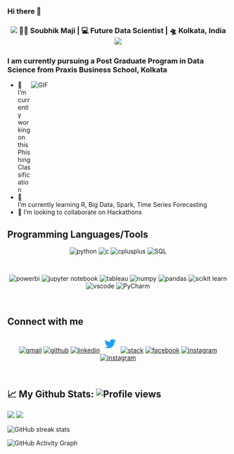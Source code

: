 ### Hi there 👋
<div align="center">
<h3><img src="https://media.giphy.com/media/WUlplcMpOCEmTGBtBW/giphy.gif" width="30"> 🙎‍♂️ Soubhik Maji | 💻 Future Data Scientist | 🛸 Kolkata, India <img src="https://media.giphy.com/media/WUlplcMpOCEmTGBtBW/giphy.gif" width="30"></h3>
</div>

### I am currently pursuing a Post Graduate Program in Data Science from Praxis Business School, Kolkata
<img align="right" height="270px" width="450px" alt="GIF" src="https://github.com/majisoubhik01/majisoubhik01/blob/main/gif/Black%20Hole%20Entry.gif" />

- 🔭 I’m currently working on this Phishing Classification 
- 🌱 I’m currently learning R, Big Data, Spark, Time Series Forecasting  
- 👯 I’m looking to collaborate on Hackathons

## Programming Languages/Tools
<div>
<p align="center">
<img src="https://github.com/SABERGLOW/SABERGLOW/blob/master/Misc/image%20backups/homeycombs/Python.png" alt="python" width="57" height="55"/> 
<img src="https://github.com/SABERGLOW/SABERGLOW/blob/master/Misc/image%20backups/homeycombs/C.svg" alt="c" width="50" height="50"/> 
<img src="https://github.com/SABERGLOW/SABERGLOW/blob/master/Misc/image%20backups/homeycombs/C%2B%2B.svg" alt="cplusplus" width="50" height="50"/> 
<img src="https://github.com/SABERGLOW/SABERGLOW/blob/master/Misc/image%20backups/homeycombs/SQL.png" alt="SQL" width="57" height="55"/> 
<p>&nbsp;</p>
<p align="center">
<img src="https://logos-world.net/wp-content/uploads/2022/02/Microsoft-Power-BI-Logo-2016.png" alt="powerbi" width="67" height="48"/> 
<img src="https://upload.wikimedia.org/wikipedia/commons/thumb/3/38/Jupyter_logo.svg/1200px-Jupyter_logo.svg.png" alt="jupyter notebook" width="47" height="50"/>
<img src="https://logos-world.net/wp-content/uploads/2021/10/Tableau-Logo.png" alt="tableau" width="65" height="48"/>
  <img src="https://upload.wikimedia.org/wikipedia/commons/thumb/3/31/NumPy_logo_2020.svg/1280px-NumPy_logo_2020.svg.png" alt="numpy" width="70" height="48"/>
  <img src="https://www.kindpng.com/picc/m/574-5747046_python-pandas-logo-transparent-hd-png-download.png" alt="pandas" width="75" height="48"/>
  <img src="https://upload.wikimedia.org/wikipedia/commons/thumb/0/05/Scikit_learn_logo_small.svg/2560px-Scikit_learn_logo_small.svg.png" alt="scikit learn" width="65" height="48"/>
<img src="https://images-wixmp-ed30a86b8c4ca887773594c2.wixmp.com/f/217d5ea0-623d-40b1-9b31-027b904a5f15/ddjrgww-846ce429-3b0d-4ad8-bf6d-ac52dfe48201.png?token=eyJ0eXAiOiJKV1QiLCJhbGciOiJIUzI1NiJ9.eyJzdWIiOiJ1cm46YXBwOiIsImlzcyI6InVybjphcHA6Iiwib2JqIjpbW3sicGF0aCI6IlwvZlwvMjE3ZDVlYTAtNjIzZC00MGIxLTliMzEtMDI3YjkwNGE1ZjE1XC9kZGpyZ3d3LTg0NmNlNDI5LTNiMGQtNGFkOC1iZjZkLWFjNTJkZmU0ODIwMS5wbmcifV1dLCJhdWQiOlsidXJuOnNlcnZpY2U6ZmlsZS5kb3dubG9hZCJdfQ.ZkEnCXJtjhT0v0UEQF7_k0VfiSaIoZa-YlerQJG-CXw" alt="vscode" width="48" height="48"/> 
<img src="https://images-wixmp-ed30a86b8c4ca887773594c2.wixmp.com/f/217d5ea0-623d-40b1-9b31-027b904a5f15/dccudp7-3a29ffd5-4e85-4123-88cc-4e948bedd7c1.png/v1/fill/w_512,h_512,strp/honeycomb_icon_pycharm_by_mauriliosm_dccudp7-fullview.png?token=eyJ0eXAiOiJKV1QiLCJhbGciOiJIUzI1NiJ9.eyJzdWIiOiJ1cm46YXBwOiIsImlzcyI6InVybjphcHA6Iiwib2JqIjpbW3siaGVpZ2h0IjoiPD01MTIiLCJwYXRoIjoiXC9mXC8yMTdkNWVhMC02MjNkLTQwYjEtOWIzMS0wMjdiOTA0YTVmMTVcL2RjY3VkcDctM2EyOWZmZDUtNGU4NS00MTIzLTg4Y2MtNGU5NDhiZWRkN2MxLnBuZyIsIndpZHRoIjoiPD01MTIifV1dLCJhdWQiOlsidXJuOnNlcnZpY2U6aW1hZ2Uub3BlcmF0aW9ucyJdfQ.H8trsVIaTWNWAe_KnDtr1GN7tt8V8S3ANzAGW1MG2Bs" alt="PyCharm" width="48" height="48"/> 
</div>
<br>

## Connect with me
<p align="center">
<a href = "mailto:soubhik.maji@praxis.ac.in"><img src='https://img.icons8.com/color/48/000000/gmail.png' alt='gmail' height='40'></a>
<a href = https://github.com/majisoubhik01><img src='https://img.icons8.com/color/2x/github--v1.png' alt='github' height='40'></a>
<a href = https://www.linkedin.com/in/soubhik-maji-84629a170//><img src='https://img.icons8.com/color/2x/linkedin.png' alt='linkedin' height='40'></a>
<a href = https://twitter.com/maji_soubhik><img src='https://raw.githubusercontent.com/Delta456/Delta456/master/img/twitter.png' alt='twitter' height='40'></a>
<a href = https://stackoverflow.com/users/14385474/soubhik-maji><img src='https://raw.githubusercontent.com/Delta456/Delta456/master/img/stack.svg' alt='stack' height='40'></a>
<a href = https://www.facebook.com/MacMaji007><img src='https://img.icons8.com/color/2x/facebook-new.png' alt='facebook' height='40'></a>
<a href = https://www.instagram.com/ienvymacmaji007><img src='https://cdn.icon-icons.com/icons2/1826/PNG/512/4202090instagramlogosocialsocialmedia-115598_115703.png' alt='instagram' height='40'></a>
<a href = https://www.reddit.com/user/MacMaji007><img src='https://raw.githubusercontent.com/Delta456/Delta456/master/img/reddit.jpg' alt='instagram' height='40'></a>

<p>&nbsp;</p>

## 📈 My Github Stats: ![Profile views](https://gpvc.arturio.dev/majisoubhik01)  

<a href="https://github.com/majisoubhik01">
  <img height="160px" src="https://github-readme-stats.vercel.app/api?username=majisoubhik01&count_private=true&include_all_commits=true&show_icons=true&hide_border=true&border_radius=15&line_height=24&&title_color=020024&text_color=ffffff&icon_color=020024&bg_color=4,C06C84,6C5B7B,355C7D" /></a>
<a href="https://github.com/majisoubhik01">
  <img height="160px" src="https://github-readme-stats.vercel.app/api/top-langs/?username=majisoubhik01&langs_count=6&layout=compact&hide_border=true&border_radius=15&line_height=24&card_width=380&title_color=020024&text_color=ffffff&bg_color=1,355C7D,6C5B7B,C06C84" /></a>
  
![GitHub streak stats](https://github-readme-streak-stats.herokuapp.com/?user=majisoubhik01&count_private=true&include_all_commits=true&show_icons=true&hide_border=true&border_radius=15&line_height=24&&title_color=020024&text_color=ffffff&icon_color=020024&bg_color=4,C06C84,6C5B7B,355C7D)  

![GitHub Activity Graph](https://activity-graph.herokuapp.com/graph?username=majisoubhik01)  


<!--
## 🚀 My Projects:
<p align="center">
  <a href="https://github.com/majisoubhik01/EDA-of-AQI-India-Dataset-with-Tableau-and-Python">
  <img src="https://github-readme-stats.vercel.app/api/pin/?username=majisoubhik01&repo=EDA-of-AQI-India-Dataset-with-Tableau-and-Python&hide_border=true&border_radius=15&&line_height=24&title_color=020024&text_color=ffffff&icon_color=79dafa&bg_color=45,C06C84,6C5B7B,355C7D" /></a>
  
  <a href="https://github.com/majisoubhik01/Phishing-Classifier">
  <img src="https://github-readme-stats.vercel.app/api/pin/?username=majisoubhik01&repo=Phishing-Classifier&hide_border=true&border_radius=15&&line_height=24&title_color=020024&text_color=ffffff&icon_color=79dafa&bg_color=45,C06C84,6C5B7B,355C7D" /></a>

  <a href="https://github.com/majisoubhik01/Cement-Strength-Prediction">
  <img src="https://github-readme-stats.vercel.app/api/pin/?username=majisoubhik01&repo=Cement-Strength-Prediction&hide_border=true&border_radius=15&&line_height=24&title_color=020024&text_color=ffffff&icon_color=79dafa&bg_color=45,C06C84,6C5B7B,355C7D" /></a>
  <a href="https://github.com/majisoubhik01/hangman-game">
  <img src="https://github-readme-stats.vercel.app/api/pin/?username=majisoubhik01&repo=hangman-game&hide_border=true&border_radius=15&&line_height=24&title_color=020024&text_color=ffffff&icon_color=79dafa&bg_color=45,C06C84,6C5B7B,355C7D" /></a>
  <a href="https://github.com/majisoubhik01/Bank-Campaign-Analysis">
  <img src="https://github-readme-stats.vercel.app/api/pin/?username=majisoubhik01&repo=Bank-Campaign-Analysis&hide_border=true&border_radius=15&&line_height=24&title_color=020024&text_color=ffffff&icon_color=79dafa&bg_color=45,C06C84,6C5B7B,355C7D" /></a>
  <a href="https://github.com/majisoubhik01/EDA-of-AQI-India-Dataset-with-Tableau-and-Python">
  <img src="https://github-readme-stats.vercel.app/api/pin/?username=majisoubhik01&repo=EDA-of-AQI-India-Dataset-with-Tableau-and-Python&hide_border=true&border_radius=15&&line_height=24&title_color=020024&text_color=ffffff&icon_color=79dafa&bg_color=45,C06C84,6C5B7B,355C7D" /></a>
  
  <!--<a href="https://github.com/SABERGLOW/AsteroidMiners">
  <img src="https://github-readme-stats.vercel.app/api/pin/?username=SABERGLOW&repo=AsteroidMiners&hide_border=true&border_radius=15&&line_height=24&title_color=020024&text_color=ffffff&icon_color=79dafa&bg_color=45,C06C84,6C5B7B,355C7D" /></a>
  <a href="https://github.com/SABERGLOW/Space_Nebula">
  <img src="https://github-readme-stats.vercel.app/api/pin/?username=SABERGLOW&repo=Space_Nebula&hide_border=true&border_radius=15&&line_height=24&title_color=020024&text_color=ffffff&icon_color=79dafa&bg_color=45,C06C84,6C5B7B,355C7D" /></a>
  <a href="https://github.com/SABERGLOW/Movie_Recommender_Engine">
  <img src="https://github-readme-stats.vercel.app/api/pin/?username=SABERGLOW&repo=Movie_Recommender_Engine&hide_border=true&border_radius=15&&line_height=24&title_color=020024&text_color=ffffff&icon_color=79dafa&bg_color=45,C06C84,6C5B7B,355C7D" /></a>
<a href="https://github.com/SABERGLOW/Clrd.">
  <img src="https://github-readme-stats.vercel.app/api/pin/?username=SABERGLOW&repo=Clrd.&hide_border=true&border_radius=15&&line_height=24&title_color=020024&text_color=ffffff&icon_color=79dafa&bg_color=45,C06C84,6C5B7B,355C7D" /></a>
<a href="https://github.com/SABERGLOW/Feedback_Management_System">
  <img src="https://github-readme-stats.vercel.app/api/pin/?username=SABERGLOW&repo=Feedback_Management_System&hide_border=true&border_radius=15&&line_height=24&title_color=020024&text_color=ffffff&icon_color=79dafa&bg_color=45,C06C84,6C5B7B,355C7D" /></a>
<a href="https://github.com/SABERGLOW/SONGS">
  <img src="https://github-readme-stats.vercel.app/api/pin/?username=SABERGLOW&repo=SONGS&hide_border=true&border_radius=15&&line_height=24&title_color=020024&text_color=ffffff&icon_color=79dafa&bg_color=45,C06C84,6C5B7B,355C7D" /></a> -->
<!--
**majisoubhik01/majisoubhik01** is a ✨ _special_ ✨ repository because its `README.md` (this file) appears on your GitHub profile.

Here are some ideas to get you started:

- 🔭 I’m currently working on ...
- 🌱 I’m currently learning ...
- 👯 I’m looking to collaborate on ...
- 🤔 I’m looking for help with ...
- 💬 Ask me about ...
- 📫 How to reach me: ...
- 😄 Pronouns: ...
- ⚡ Fun fact: ...
-->
